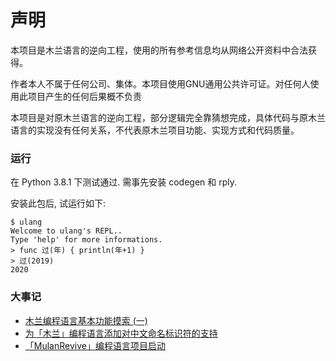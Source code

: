 # 声明
本项目是木兰语言的逆向工程，使用的所有参考信息均从网络公开资料中合法获得。

作者本人不属于任何公司、集体。本项目使用GNU通用公共许可证。对任何人使用此项目产生的任何后果概不负责

本项目是对原木兰语言的逆向工程，部分逻辑完全靠猜想完成，具体代码与原木兰语言的实现没有任何关系，不代表原木兰项目功能、实现方式和代码质量。

### 运行
在 Python 3.8.1 下测试通过. 需事先安装 codegen 和 rply. 

安装此包后, 试运行如下:
```
$ ulang
Welcome to ulang's REPL..
Type 'help' for more informations.
> func 过(年) { println(年+1) }
> 过(2019)
2020
```

### 大事记

- [木兰编程语言基本功能摸索 (一)](https://zhuanlan.zhihu.com/p/103916529)
- [为「木兰」编程语言添加对中文命名标识符的支持](https://zhuanlan.zhihu.com/p/103910116)
- [「MulanRevive」编程语言项目启动](https://zhuanlan.zhihu.com/p/103895446)
